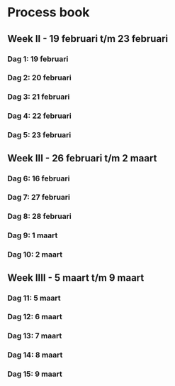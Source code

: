 # Process book

## Week II - 19 februari t/m 23 februari

### Dag 1: 19 februari

### Dag 2: 20 februari

### Dag 3: 21 februari

### Dag 4: 22 februari

### Dag 5: 23 februari


## Week III - 26 februari t/m 2 maart

### Dag 6: 16 februari

### Dag 7: 27 februari

### Dag 8: 28 februari

### Dag 9: 1 maart

### Dag 10: 2 maart


## Week IIII - 5 maart t/m 9 maart 

### Dag 11: 5 maart

### Dag 12: 6 maart

### Dag 13: 7 maart

### Dag 14: 8 maart

### Dag 15: 9 maart
